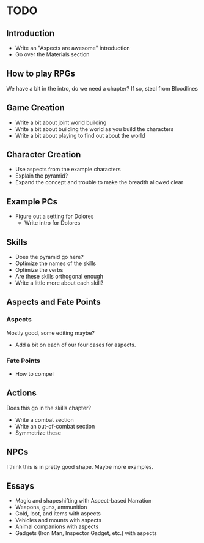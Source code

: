 # TODO

## Introduction

- Write an "Aspects are awesome" introduction
- Go over the Materials section

## How to play RPGs

We have a bit in the intro, do we need a chapter? If so, steal from
Bloodlines

## Game Creation

- Write a bit about joint world building
- Write a bit about building the world as you build the characters
- Write a bit about playing to find out about the world

## Character Creation

- Use aspects from the example characters
- Explain the pyramid?
- Expand the concept and trouble to make the breadth allowed clear

## Example PCs

- Figure out a setting for Dolores
    - Write intro for Dolores

## Skills

- Does the pyramid go here?
- Optimize the names of the skills
- Optimize the verbs
- Are these skills orthogonal enough 
- Write a little more about each skill?

## Aspects and Fate Points

### Aspects

Mostly good, some editing maybe?

- Add a bit on each of our four cases for aspects.

### Fate Points

- How to compel

## Actions

Does this go in the skills chapter?

- Write a combat section
- Write an out-of-combat section
- Symmetrize these

## NPCs

I think this is in pretty good shape. Maybe more examples.

## Essays

- Magic and shapeshifting with Aspect-based Narration
- Weapons, guns, ammunition
- Gold, loot, and items with aspects
- Vehicles and mounts with aspects
- Animal companions with aspects
- Gadgets (Iron Man, Inspector Gadget, etc.) with aspects

